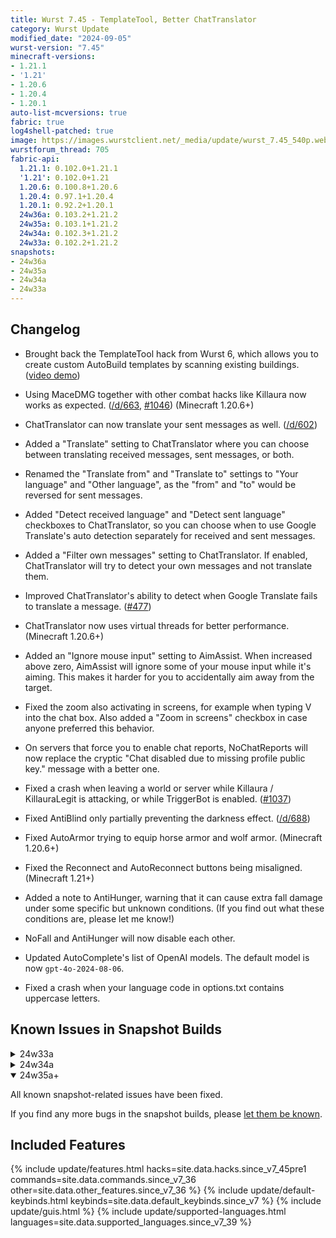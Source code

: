 ```yaml
---
title: Wurst 7.45 - TemplateTool, Better ChatTranslator
category: Wurst Update
modified_date: "2024-09-05"
wurst-version: "7.45"
minecraft-versions:
- 1.21.1
- '1.21'
- 1.20.6
- 1.20.4
- 1.20.1
auto-list-mcversions: true
fabric: true
log4shell-patched: true
image: https://images.wurstclient.net/_media/update/wurst_7.45_540p.webp
wurstforum_thread: 705
fabric-api:
  1.21.1: 0.102.0+1.21.1
  '1.21': 0.102.0+1.21
  1.20.6: 0.100.8+1.20.6
  1.20.4: 0.97.1+1.20.4
  1.20.1: 0.92.2+1.20.1
  24w36a: 0.103.2+1.21.2
  24w35a: 0.103.1+1.21.2
  24w34a: 0.102.3+1.21.2
  24w33a: 0.102.2+1.21.2
snapshots:
- 24w36a
- 24w35a
- 24w34a
- 24w33a
---
```

## Changelog

- Brought back the TemplateTool hack from Wurst 6, which allows you to create custom AutoBuild templates by scanning existing buildings. ([video demo](https://youtu.be/xLaTu0wBTdw))

- Using MaceDMG together with other combat hacks like Killaura now works as expected. ([/d/663](https://wurstforum.net/d/663), [#1046](https://github.com/Wurst-Imperium/Wurst7/issues/1046)) (Minecraft 1.20.6+)

- ChatTranslator can now translate your sent messages as well. ([/d/602](https://wurstforum.net/d/602))

- Added a "Translate" setting to ChatTranslator where you can choose between translating received messages, sent messages, or both.

- Renamed the "Translate from" and "Translate to" settings to "Your language" and "Other language", as the "from" and "to" would be reversed for sent messages.

- Added "Detect received language" and "Detect sent language" checkboxes to ChatTranslator, so you can choose when to use Google Translate's auto detection separately for received and sent messages.

- Added a "Filter own messages" setting to ChatTranslator. If enabled, ChatTranslator will try to detect your own messages and not translate them.

- Improved ChatTranslator's ability to detect when Google Translate fails to translate a message. ([#477](https://github.com/Wurst-Imperium/Wurst7/pull/477))

- ChatTranslator now uses virtual threads for better performance. (Minecraft 1.20.6+)

- Added an "Ignore mouse input" setting to AimAssist. When increased above zero, AimAssist will ignore some of your mouse input while it's aiming. This makes it harder for you to accidentally aim away from the target.

- Fixed the zoom also activating in screens, for example when typing V into the chat box. Also added a "Zoom in screens" checkbox in case anyone preferred this behavior.

- On servers that force you to enable chat reports, NoChatReports will now replace the cryptic "Chat disabled due to missing profile public key." message with a better one.

- Fixed a crash when leaving a world or server while Killaura / KillauraLegit is attacking, or while TriggerBot is enabled. ([#1037](https://github.com/Wurst-Imperium/Wurst7/pull/1037))

- Fixed AntiBlind only partially preventing the darkness effect. ([/d/688](https://wurstforum.net/d/688))

- Fixed AutoArmor trying to equip horse armor and wolf armor. (Minecraft 1.20.6+)

- Fixed the Reconnect and AutoReconnect buttons being misaligned. (Minecraft 1.21+)

- Added a note to AntiHunger, warning that it can cause extra fall damage under some specific but unknown conditions. (If you find out what these conditions are, please let me know!)

- NoFall and AntiHunger will now disable each other.

- Updated AutoComplete's list of OpenAI models. The default model is now `gpt-4o-2024-08-06`.

- Fixed a crash when your language code in options.txt contains uppercase letters.

## Known Issues in Snapshot Builds

<details>
  <summary>24w33a</summary>
  <p>This snapshot contains a large amount of breaking changes, resulting in many Wurst features not working as expected.</p>
  <ul>
    <li>X-Ray doesn't work.</li>
    <li>HealthTags doesn't work.</li>
    <li>Kaboom doesn't render the explosion particles anymore.</li>
    <li>LSD doesn't work.</li>
  </ul>
</details>

<details>
  <summary>24w34a</summary>
  <p>This snapshot is a bit more stable than 33a:</p>
  <ul>
    <li>LSD is fixed.</li>
    <li>X-Ray is mostly fixed.</li>
  </ul>
  <p>But there are still a few issues:</p>
  <ul>
    <li>X-Ray's "Only show exposed" setting does nothing.</li>
    <li>HealthTags still doesn't work.</li>
    <li>Kaboom's explosion particles still don't work.</li>
    <li>ClickGUI and Navigator have multiple visual glitches, such as tooltips rendering behind other UI elements, text rendering outside of the window bounds, and weird color/opacity changes.</li>
  </ul>
</details>

<details open>
  <summary>24w35a+</summary>
  <p>All known snapshot-related issues have been fixed.</p>
</details>

If you find any more bugs in the snapshot builds, please [let them be known](https://wurstforum.net/t/bugs-snapshots).

## Included Features

{% include update/features.html hacks=site.data.hacks.since_v7_45pre1 commands=site.data.commands.since_v7_36 other=site.data.other_features.since_v7_36 %}
{% include update/default-keybinds.html keybinds=site.data.default_keybinds.since_v7 %}
{% include update/guis.html %}
{% include update/supported-languages.html languages=site.data.supported_languages.since_v7_39 %}
